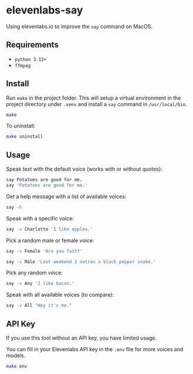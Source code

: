 # elevenlabs-say

Using elevenlabs.io to improve the `say` command on MacOS.

## Requirements

- `python 3.12+`
- `ffmpeg`

## Install

Run `make` in the project folder. This will setup a virtual environment in the project
directory under `.venv` and install a `say` command in `/usr/local/bin`.

```bash
make
```

To uninstall:

```bash
make uninstall
```

## Usage

Speak text with the default voice (works with or without quotes):

```bash
say Potatoes are good for me.
say 'Potatoes are good for me.'
```

Get a help message with a list of available voices:

```bash
say -h
```

Speak with a specific voice:
```bash
say -v Charlotte 'I like apples.'
```

Pick a random male or female voice:

```bash
say -v Female 'Are you fast?'
```

```bash
say -v Male 'Last weekend I outran a black pepper snake.'
```

Pick any random voice:

```bash
say -v Any 'I like bacon.'
```

Speak with all available voices (to compare):

```bash
say -v All "Hey it's me."
```


## API Key

If you use this tool without an API key, you have limited usage.

You can fill in your Elevenlabs API key in the `.env` file for more voices and models.

```bash
make env
```
